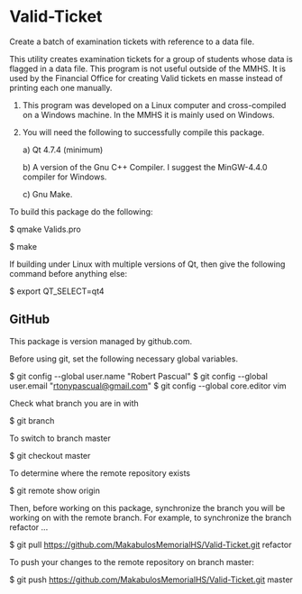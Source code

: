 # Valid-Ticket
Create a batch of examination tickets with reference to a data file.

This utility creates examination tickets for a group of students
whose data is flagged in a data file. This program is not useful outside
of the MMHS. It is used by the Financial Office for creating Valid tickets
en masse instead of printing each one manually.


1. This program was developed on a Linux computer and cross-compiled
   on a Windows machine. In the MMHS it is mainly used on Windows.

2. You will need the following to successfully compile this package.

   a) Qt 4.7.4 (minimum)

   b) A version of the Gnu C++ Compiler. I suggest the MinGW-4.4.0 compiler for Windows.

   c) Gnu Make.

To build this package do the following:

   $ qmake Valids.pro
   
   $ make
   
If building under Linux with multiple versions of Qt, then give the following command
before anything else:

   $ export QT_SELECT=qt4
   

GitHub
------------------------------------------------------------
This package is version managed by github.com.

Before using git, set the following necessary global variables.

   $ git config --global user.name "Robert Pascual"
   $ git config --global user.email "rtonypascual@gmail.com"
   $ git config --global core.editor vim

Check what branch you are in with

   $ git branch

To switch to branch master

   $ git checkout master

To determine where the remote repository exists

   $ git remote show origin


Then, before working on this package, synchronize the branch you will be working on
with the remote branch. For example, to synchronize the branch refactor ...

   $ git pull https://github.com/MakabulosMemorialHS/Valid-Ticket.git refactor
   
To push your changes to the remote repository on branch master:

   $ git push https://github.com/MakabulosMemorialHS/Valid-Ticket.git master
   


